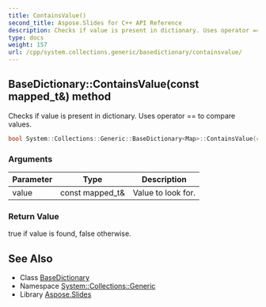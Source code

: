 ```yaml
---
title: ContainsValue()
second_title: Aspose.Slides for C++ API Reference
description: Checks if value is present in dictionary. Uses operator == to compare values.
type: docs
weight: 157
url: /cpp/system.collections.generic/basedictionary/containsvalue/
---
```

## BaseDictionary::ContainsValue(const mapped_t\&) method


Checks if value is present in dictionary. Uses operator == to compare values.

```cpp
bool System::Collections::Generic::BaseDictionary<Map>::ContainsValue(const mapped_t &value)
```


### Arguments

| Parameter | Type | Description |
| --- | --- | --- |
| value | const mapped_t\& | Value to look for. |

### Return Value

true if value is found, false otherwise.

## See Also

* Class [BaseDictionary](./)
* Namespace [System::Collections::Generic](../)
* Library [Aspose.Slides](../../)